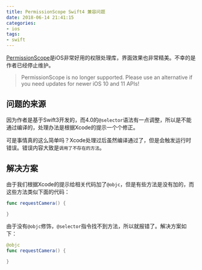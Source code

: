 ```yaml
---
title: PermissionScope Swift4 兼容问题
date: 2018-06-14 21:41:15
categories:
- ios
tags:
- swift
---
```


[PermissionScope](https://github.com/nickoneill/PermissionScope)是iOS非常好用的权限处理库，界面效果也非常精美。不幸的是作者已经停止维护。

> PermissionScope is no longer supported. Please use an alternative if you need updates for newer iOS 10 and 11 APIs!

## 问题的来源

因为作者是基于Swift3开发的，而4.0的`@selector`语法有一点调整，所以是不能通过编译的，处理办法是根据Xcode的提示一个个修正。

可是事情真的这么简单吗？Xcode处理过后虽然编译通过了，但是会触发运行时错误。错误内容大致是`调用了不存在的方法`。

## 解决方案

由于我们根据Xcode的提示给相关代码加了`@objc`，但是有些方法是没有加的，而这些方法类似下面的代码：

```swift
func requestCamera() {

}
```

由于没有`@objc`修饰，`@selector`指令找不到方法，所以就报错了。解决方案如下：

```swift
@objc
func requestCamera() {

}
```